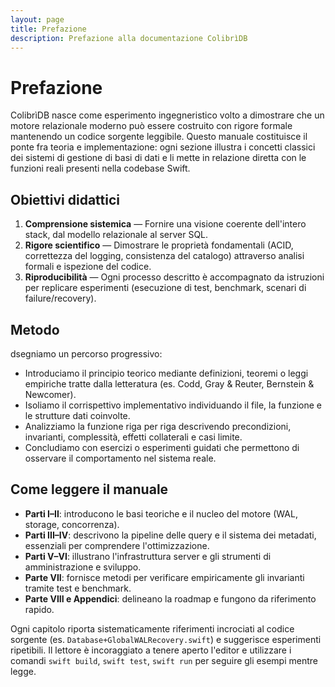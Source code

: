 ```yaml
---
layout: page
title: Prefazione
description: Prefazione alla documentazione ColibrìDB
---
```


# Prefazione

ColibrìDB nasce come esperimento ingegneristico volto a dimostrare che un motore relazionale moderno può essere costruito con rigore formale mantenendo un codice sorgente leggibile. Questo manuale costituisce il ponte fra teoria e implementazione: ogni sezione illustra i concetti classici dei sistemi di gestione di basi di dati e li mette in relazione diretta con le funzioni reali presenti nella codebase Swift.

## Obiettivi didattici
1. **Comprensione sistemica** — Fornire una visione coerente dell'intero stack, dal modello relazionale al server SQL.
2. **Rigore scientifico** — Dimostrare le proprietà fondamentali (ACID, correttezza del logging, consistenza del catalogo) attraverso analisi formali e ispezione del codice.
3. **Riproducibilità** — Ogni processo descritto è accompagnato da istruzioni per replicare esperimenti (esecuzione di test, benchmark, scenari di failure/recovery).

## Metodo
dsegniamo un percorso progressivo:
- Introduciamo il principio teorico mediante definizioni, teoremi o leggi empiriche tratte dalla letteratura (es. Codd, Gray & Reuter, Bernstein & Newcomer).
- Isoliamo il corrispettivo implementativo individuando il file, la funzione e le strutture dati coinvolte.
- Analizziamo la funzione riga per riga descrivendo precondizioni, invarianti, complessità, effetti collaterali e casi limite.
- Concludiamo con esercizi o esperimenti guidati che permettono di osservare il comportamento nel sistema reale.

## Come leggere il manuale
- **Parti I–II**: introducono le basi teoriche e il nucleo del motore (WAL, storage, concorrenza).
- **Parti III–IV**: descrivono la pipeline delle query e il sistema dei metadati, essenziali per comprendere l'ottimizzazione.
- **Parti V–VI**: illustrano l'infrastruttura server e gli strumenti di amministrazione e sviluppo.
- **Parte VII**: fornisce metodi per verificare empiricamente gli invarianti tramite test e benchmark.
- **Parte VIII e Appendici**: delineano la roadmap e fungono da riferimento rapido.

Ogni capitolo riporta sistematicamente riferimenti incrociati al codice sorgente (es. `Database+GlobalWALRecovery.swift`) e suggerisce esperimenti ripetibili. Il lettore è incoraggiato a tenere aperto l'editor e utilizzare i comandi `swift build`, `swift test`, `swift run` per seguire gli esempi mentre legge.
